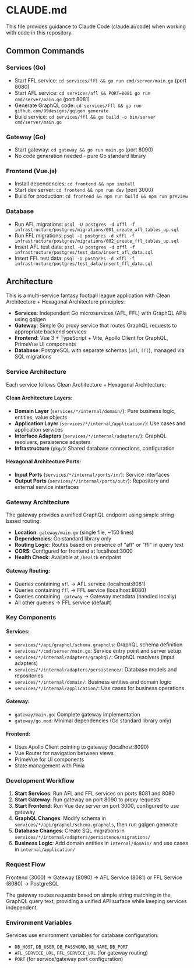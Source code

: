 # CLAUDE.md

This file provides guidance to Claude Code (claude.ai/code) when working with code in this repository.

## Common Commands

### Services (Go)
- Start FFL service: `cd services/ffl && go run cmd/server/main.go` (port 8080)
- Start AFL service: `cd services/afl && PORT=8081 go run cmd/server/main.go` (port 8081)
- Generate GraphQL code: `cd services/ffl && go run github.com/99designs/gqlgen generate`
- Build service: `cd services/ffl && go build -o bin/server cmd/server/main.go`

### Gateway (Go)
- Start gateway: `cd gateway && go run main.go` (port 8090)
- No code generation needed - pure Go standard library

### Frontend (Vue.js)
- Install dependencies: `cd frontend && npm install`
- Start dev server: `cd frontend && npm run dev` (port 3000)
- Build for production: `cd frontend && npm run build && npm run preview`

### Database
- Run AFL migrations: `psql -U postgres -d xffl -f infrastructure/postgres/migrations/001_create_afl_tables_up.sql`
- Run FFL migrations: `psql -U postgres -d xffl -f infrastructure/postgres/migrations/002_create_ffl_tables_up.sql`
- Insert AFL test data: `psql -U postgres -d xffl -f infrastructure/postgres/test_data/insert_afl_data.sql`
- Insert FFL test data: `psql -U postgres -d xffl -f infrastructure/postgres/test_data/insert_ffl_data.sql`

## Architecture

This is a multi-service fantasy football league application with Clean Architecture + Hexagonal Architecture principles:

- **Services**: Independent Go microservices (AFL, FFL) with GraphQL APIs using gqlgen
- **Gateway**: Simple Go proxy service that routes GraphQL requests to appropriate backend services
- **Frontend**: Vue 3 + TypeScript + Vite, Apollo Client for GraphQL, PrimeVue UI components
- **Database**: PostgreSQL with separate schemas (`afl`, `ffl`), managed via SQL migrations

### Service Architecture

Each service follows Clean Architecture + Hexagonal Architecture:

#### Clean Architecture Layers:
- **Domain Layer** (`services/*/internal/domain/`): Pure business logic, entities, value objects
- **Application Layer** (`services/*/internal/application/`): Use cases and application services
- **Interface Adapters** (`services/*/internal/adapters/`): GraphQL resolvers, persistence adapters
- **Infrastructure** (`pkg/`): Shared database connections, configuration

#### Hexagonal Architecture Ports:
- **Input Ports** (`services/*/internal/ports/in/`): Service interfaces
- **Output Ports** (`services/*/internal/ports/out/`): Repository and external service interfaces

### Gateway Architecture

The gateway provides a unified GraphQL endpoint using simple string-based routing:

- **Location**: `gateway/main.go` (single file, ~150 lines)
- **Dependencies**: Go standard library only
- **Routing Logic**: Routes based on presence of "afl" or "ffl" in query text
- **CORS**: Configured for frontend at localhost:3000
- **Health Check**: Available at `/health` endpoint

#### Gateway Routing:
- Queries containing `afl` → AFL service (localhost:8081)
- Queries containing `ffl` → FFL service (localhost:8080)
- Queries containing `_gateway` → Gateway metadata (handled locally)
- All other queries → FFL service (default)

### Key Components

#### Services:
- `services/*/api/graphql/schema.graphqls`: GraphQL schema definition
- `services/*/cmd/server/main.go`: Service entry point and server setup
- `services/*/internal/adapters/graphql/`: GraphQL resolvers (input adapters)
- `services/*/internal/adapters/persistence/`: Database models and repositories
- `services/*/internal/domain/`: Business entities and domain logic
- `services/*/internal/application/`: Use cases for business operations

#### Gateway:
- `gateway/main.go`: Complete gateway implementation
- `gateway/go.mod`: Minimal dependencies (Go standard library only)

#### Frontend:
- Uses Apollo Client pointing to gateway (localhost:8090)
- Vue Router for navigation between views
- PrimeVue for UI components
- State management with Pinia

### Development Workflow

1. **Start Services**: Run AFL and FFL services on ports 8081 and 8080
2. **Start Gateway**: Run gateway on port 8090 to proxy requests
3. **Start Frontend**: Run Vue dev server on port 3000, configured to use gateway
4. **GraphQL Changes**: Modify schema in `services/*/api/graphql/schema.graphqls`, then run gqlgen generate
5. **Database Changes**: Create SQL migrations in `services/*/internal/adapters/persistence/migrations/`
6. **Business Logic**: Add domain entities in `internal/domain/` and use cases in `internal/application/`

### Request Flow

Frontend (3000) → Gateway (8090) → AFL Service (8081) or FFL Service (8080) → PostgreSQL

The gateway routes requests based on simple string matching in the GraphQL query text, providing a unified API surface while keeping services independent.

### Environment Variables

Services use environment variables for database configuration:
- `DB_HOST`, `DB_USER`, `DB_PASSWORD`, `DB_NAME`, `DB_PORT`
- `AFL_SERVICE_URL`, `FFL_SERVICE_URL` (for gateway routing)
- `PORT` (for service/gateway port configuration)